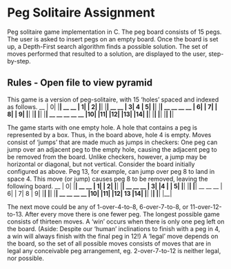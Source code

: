 # Peg Solitaire Assignment
Peg solitaire game implementation in C. 
The peg board consists of 15 pegs. 
The user is asked to insert pegs on an empty board. 
Once the board is set up, a Depth-First search algorithm finds a possible solution. 
The set of moves performed that resulted to a solution, are displayed to the user, step-by-step.

Rules - Open file to view pyramid
-------------------------------------------------------------------------------------------------
This game is a version of peg-solitaire, with 15 ‘holes’ spaced and indexed as follows.
                                             __
                                            | 0|
                                            |__|
                                          __   __
                                         | 1| | 2|
                                         |__| |__|
                                         __      __
                                        | 3|  4 | 5|
                                        |__|    |__|
                                     __   __   __   __
                                    | 6| | 7| | 8| | 9|
                                    |__| |__| |__| |__|
                                   __   __   __   __   __
                                  |10| |11| |12| |13| |14|
                                  |__| |__| |__| |__| |__|
                                  
The game starts with one empty hole. A hole that contains a peg is represented by a box. Thus,
in the board above, hole 4 is empty.
Moves consist of ‘jumps’ that are made much as jumps in checkers: One peg can jump over an
adjacent peg to the empty hole, causing the adjacent peg to be removed from the board.
Unlike checkers, however, a jump may be horizontal or diagonal, but not vertical.
Consider the board initially configured as above. Peg 13, for example, can jump over peg 8 to
land in space 4. This move (or jump) causes peg 8 to be removed, leaving the following board.
                                           __
                                          | 0|
                                          |__|
                                         __   __
                                        | 1| | 2|
                                        |__| |__|
                                       __   __   __
                                      | 3| |4 | | 5|
                                      |__| |__| |__|
                                     __   __       __
                                    | 6| | 7|  8  | 9|
                                    |__| |__|     |__|
                                   __   __   __      __
                                  |10| |11| |12| 13 |14|
                                  |__| |__| |__|    |__|

The next move could be any of 1-over-4-to-8, 6-over-7-to-8, or 11-over-12-to-13. After every
move there is one fewer peg. The longest possible game consists of thirteen moves. A ‘win’
occurs when there is only one peg left on the board. (Aside: Despite our ‘human’
inclinations to finish with a peg in 4, a win will always finish with the final peg in 12!)
A ‘legal’ move depends on the board, so the set of all possible moves consists of moves that
are in legal any conceivable peg arrangement, eg. 2-over-7-to-12 is neither legal, nor possible.
